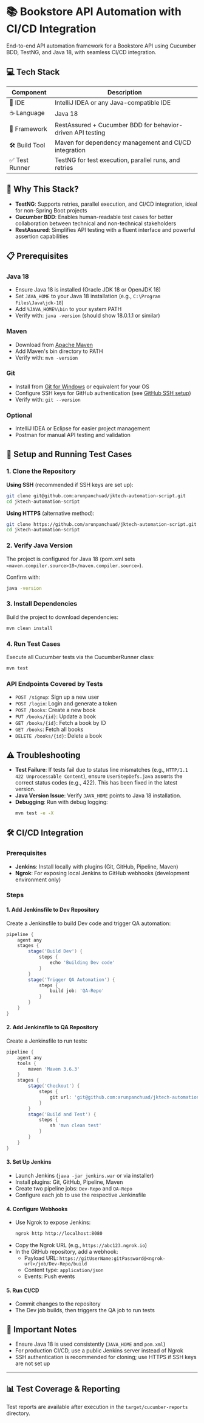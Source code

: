 # 📚 Bookstore API Automation with CI/CD Integration

End-to-end API automation framework for a Bookstore API using Cucumber BDD, TestNG, and Java 18, with seamless CI/CD integration.

## 💻 Tech Stack

| Component | Description |
|-----------|-------------|
| 🧠 IDE | IntelliJ IDEA or any Java-compatible IDE |
| ☕ Language | Java 18 |
| 🔄 Framework | RestAssured + Cucumber BDD for behavior-driven API testing |
| 🛠 Build Tool | Maven for dependency management and CI/CD integration |
| ✅ Test Runner | TestNG for test execution, parallel runs, and retries |

## 🧪 Why This Stack?

- **TestNG**: Supports retries, parallel execution, and CI/CD integration, ideal for non-Spring Boot projects
- **Cucumber BDD**: Enables human-readable test cases for better collaboration between technical and non-technical stakeholders
- **RestAssured**: Simplifies API testing with a fluent interface and powerful assertion capabilities

## 📋 Prerequisites

### Java 18
- Ensure Java 18 is installed (Oracle JDK 18 or OpenJDK 18)
- Set `JAVA_HOME` to your Java 18 installation (e.g., `C:\Program Files\Java\jdk-18`)
- Add `%JAVA_HOME%\bin` to your system PATH
- Verify with: `java -version` (should show 18.0.1.1 or similar)

### Maven
- Download from [Apache Maven](https://maven.apache.org/download.cgi)
- Add Maven's bin directory to PATH
- Verify with: `mvn -version`

### Git
- Install from [Git for Windows](https://gitforwindows.org/) or equivalent for your OS
- Configure SSH keys for GitHub authentication (see [GitHub SSH setup](https://docs.github.com/en/authentication/connecting-to-github-with-ssh))
- Verify with: `git --version`

### Optional
- IntelliJ IDEA or Eclipse for easier project management
- Postman for manual API testing and validation

## 🚀 Setup and Running Test Cases

### 1. Clone the Repository

**Using SSH** (recommended if SSH keys are set up):
```bash
git clone git@github.com:arunpanchuad/jktech-automation-script.git
cd jktech-automation-script
```

**Using HTTPS** (alternative method):
```bash
git clone https://github.com/arunpanchuad/jktech-automation-script.git
cd jktech-automation-script
```

### 2. Verify Java Version
The project is configured for Java 18 (pom.xml sets `<maven.compiler.source>18</maven.compiler.source>`).

Confirm with:
```bash
java -version
```

### 3. Install Dependencies
Build the project to download dependencies:
```bash
mvn clean install
```

### 4. Run Test Cases
Execute all Cucumber tests via the CucumberRunner class:
```bash
mvn test
```

### API Endpoints Covered by Tests
- `POST /signup`: Sign up a new user
- `POST /login`: Login and generate a token
- `POST /books`: Create a new book
- `PUT /books/{id}`: Update a book
- `GET /books/{id}`: Fetch a book by ID
- `GET /books`: Fetch all books
- `DELETE /books/{id}`: Delete a book

## ⚠️ Troubleshooting

- **Test Failure**: If tests fail due to status line mismatches (e.g., `HTTP/1.1 422 Unprocessable Content`), ensure `UserStepDefs.java` asserts the correct status codes (e.g., 422). This has been fixed in the latest version.
- **Java Version Issue**: Verify `JAVA_HOME` points to Java 18 installation.
- **Debugging**: Run with debug logging:
  ```bash
  mvn test -e -X
  ```

## 🛠 CI/CD Integration

### Prerequisites
- **Jenkins**: Install locally with plugins (Git, GitHub, Pipeline, Maven)
- **Ngrok**: For exposing local Jenkins to GitHub webhooks (development environment only)

### Steps

#### 1. Add Jenkinsfile to Dev Repository
Create a Jenkinsfile to build Dev code and trigger QA automation:

```groovy
pipeline {
    agent any
    stages {
        stage('Build Dev') {
            steps {
                echo 'Building Dev code'
            }
        }
        stage('Trigger QA Automation') {
            steps {
                build job: 'QA-Repo'
            }
        }
    }
}
```

#### 2. Add Jenkinsfile to QA Repository
Create a Jenkinsfile to run tests:

```groovy
pipeline {
    agent any
    tools {
        maven 'Maven 3.6.3'
    }
    stages {
        stage('Checkout') {
            steps {
                git url: 'git@github.com:arunpanchuad/jktech-automation-script.git', branch: 'master'
            }
        }
        stage('Build and Test') {
            steps {
                sh 'mvn clean test'
            }
        }
    }
}
```

#### 3. Set Up Jenkins
- Launch Jenkins (`java -jar jenkins.war` or via installer)
- Install plugins: Git, GitHub, Pipeline, Maven
- Create two pipeline jobs: `Dev-Repo` and `QA-Repo`
- Configure each job to use the respective Jenkinsfile

#### 4. Configure Webhooks
- Use Ngrok to expose Jenkins:
  ```bash
  ngrok http http://localhost:8080
  ```
- Copy the Ngrok URL (e.g., `https://abc123.ngrok.io`)
- In the GitHub repository, add a webhook:
  - Payload URL: `https://gitUserName:gitPassword@<ngrok-url>/job/Dev-Repo/build`
  - Content type: `application/json`
  - Events: Push events

#### 5. Run CI/CD
- Commit changes to the repository
- The Dev job builds, then triggers the QA job to run tests

## 📝 Important Notes
- Ensure Java 18 is used consistently (`JAVA_HOME` and `pom.xml`)
- For production CI/CD, use a public Jenkins server instead of Ngrok
- SSH authentication is recommended for cloning; use HTTPS if SSH keys are not set up

---

## 📊 Test Coverage & Reporting
Test reports are available after execution in the `target/cucumber-reports` directory.